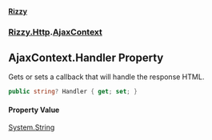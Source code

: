 #### [Rizzy](index.md 'index')
### [Rizzy.Http](Rizzy.Http.md 'Rizzy.Http').[AjaxContext](Rizzy.Http.AjaxContext.md 'Rizzy.Http.AjaxContext')

## AjaxContext.Handler Property

Gets or sets a callback that will handle the response HTML.

```csharp
public string? Handler { get; set; }
```

#### Property Value
[System.String](https://docs.microsoft.com/en-us/dotnet/api/System.String 'System.String')